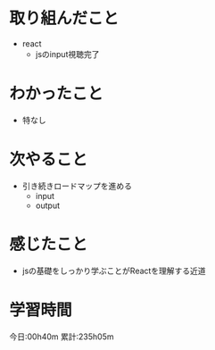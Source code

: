 # 取り組んだこと
  - react
    - jsのinput視聴完了 


# わかったこと
  - 特なし

# 次やること
  - 引き続きロードマップを進める
    - input
    - output

# 感じたこと
  - jsの基礎をしっかり学ぶことがReactを理解する近道

# 学習時間
今日:00h40m
累計:235h05m
